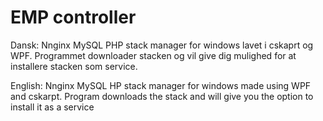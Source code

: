 # EMP controller

Dansk:
Nnginx MySQL PHP stack manager for windows lavet i cskaprt og WPF. Programmet downloader stacken og vil give dig mulighed for at installere stacken som service.

English:
Nnginx MySQL  HP stack manager for windows made using WPF and cskarpt. Program downloads the stack and will give you the option to install it as a service


